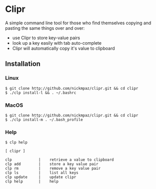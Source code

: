 # Clipr

A simple command line tool for those who find themselves copying and pasting
the same things over and over:
- use Clipr to store key-value pairs
- look up a key easily with tab auto-complete
- Clipr will automatically copy it's value to clipboard

## Installation

### Linux

    $ git clone http://github.com/nickmpaz/clipr.git && cd clipr
    $ ./clp install-l && . ~/.bashrc

### MacOS
 
    $ git clone http://github.com/nickmpaz/clipr.git && cd clipr
    $ ./clp install-m . ~/.bash_profile

### Help

    $ clp help
    
    [ clipr ]

    clp            |    retrieve a value to clipboard
    clp add        |    store a key value pair
    clp rm         |    remove a key value pair
    clp ls         |    list all keys
    clp update     |    update clipr
    clp help       |    help



